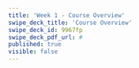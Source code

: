 ```yaml
---
title: 'Week 1 - Course Overview'
swipe_deck_title: 'Course Overview'
swipe_deck_id: 9967fp
swipe_deck_pdf_url: #
published: true
visible: false
---
```

